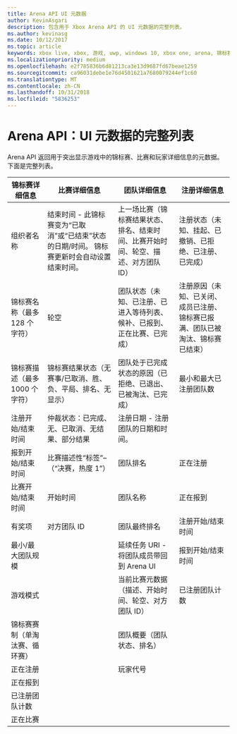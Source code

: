 ```yaml
---
title: Arena API UI 元数据
author: KevinAsgari
description: 包含用于 Xbox Arena API 的 UI 元数据的完整列表。
ms.author: kevinasg
ms.date: 10/12/2017
ms.topic: article
keywords: xbox live, xbox, 游戏, uwp, windows 10, xbox one, arena, 锦标赛, ux
ms.localizationpriority: medium
ms.openlocfilehash: e2f785836b6d81213ca3e13d9687fd67beae1259
ms.sourcegitcommit: ca96031debe1e76d4501621a7680079244ef1c60
ms.translationtype: MT
ms.contentlocale: zh-CN
ms.lasthandoff: 10/31/2018
ms.locfileid: "5836253"
---
```

# <a name="arena-apis-a-comprehensive-list-of-ui-metadata"></a>Arena API：UI 元数据的完整列表

Arena API 返回用于突出显示游戏中的锦标赛、比赛和玩家详细信息的元数据。 下面是完整列表。

锦标赛详细信息  | 比赛详细信息 | 团队详细信息  | 注册详细信息
--- | --- | --- | ---
组织者名称 | 结束时间 - 此锦标赛变为“已取消”或“已结束”状态的日期/时间。 锦标赛更新时会自动设置结束时间。 | 上一场比赛（锦标赛结果状态、排名、结束时间、比赛开始时间、轮空、描述、对方团队 ID） | 注册状态（未知、挂起、已撤销、已拒绝、已注册、已完成）
锦标赛名称（最多 128 个字符） | 轮空   | 团队状态（未知、已注册、已进入等待列表、候补、已报到、正在比赛、已完成） | 注册原因（未知、已关闭、成员已注册、锦标赛已报满、团队已被淘汰、锦标赛已结束）
锦标赛描述（最多 1000 个字符） | 锦标赛结果状态（无赛事/已取消、胜、负、平局、排名、无显示） | 团队处于已完成状态的原因（已拒绝、已退出、已被淘汰、已完成） | 最小和最大已注册团队数
注册开始/结束时间 | 仲裁状态：已完成、无、已取消、无结果、部分结果 | 注册日期 - 注册团队的日期和时间。 |
报到开始/结束时间 | 比赛描述性“标签”–（“决赛，热度 1”） | 团队排名 | 正在注册
比赛开始/结束时间 | 开始时间 | 团队名称 | 正在报到
有奖项 | 对方团队 ID | 团队最终排名 | 注册开始/结束时间
最小/最大团队规模 | | 延续任务 URI - 将团队成员带回到 Arena UI | 报到开始/结束时间
游戏模式 | | 当前比赛元数据（描述、开始时间、轮空、对方团队 ID） | 已注册团队计数
锦标赛赛制（单淘汰赛、循环赛） | | 团队概要（团队状态、排名） |
正在注册 | | 玩家代号 |
正在报到 | | |
已注册团队计数 | | |
正在比赛 | | |
